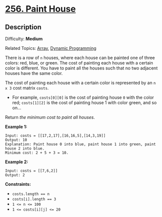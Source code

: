 # [256\. Paint House](https://leetcode.com/problems/paint-house/)

## Description

Difficulty: **Medium**  

Related Topics: [Array](https://leetcode.com/tag/array/), [Dynamic Programming](https://leetcode.com/tag/dynamic-programming/)


There is a row of `n` houses, where each house can be painted one of three colors: red, blue, or green. The cost of painting each house with a certain color is different. You have to paint all the houses such that no two adjacent houses have the same color.

The cost of painting each house with a certain color is represented by an `n x 3` cost matrix `costs`.

*   For example, `costs[0][0]` is the cost of painting house `0` with the color red; `costs[1][2]` is the cost of painting house 1 with color green, and so on...

Return _the minimum cost to paint all houses_.

**Example 1:**

```
Input: costs = [[17,2,17],[16,16,5],[14,3,19]]
Output: 10
Explanation: Paint house 0 into blue, paint house 1 into green, paint house 2 into blue.
Minimum cost: 2 + 5 + 3 = 10.
```

**Example 2:**

```
Input: costs = [[7,6,2]]
Output: 2
```

**Constraints:**

*   `costs.length == n`
*   `costs[i].length == 3`
*   `1 <= n <= 100`
*   `1 <= costs[i][j] <= 20`